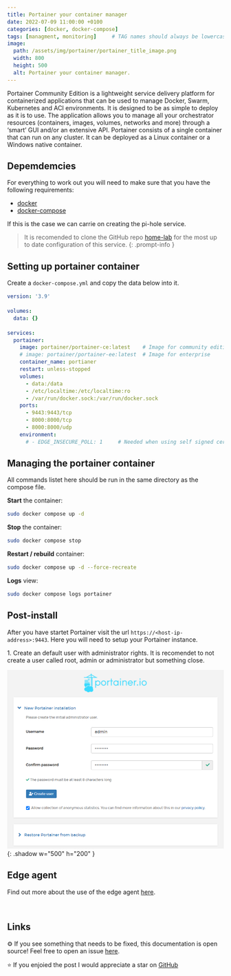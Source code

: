 ```yaml
---
title: Portainer your container manager
date: 2022-07-09 11:00:00 +0100
categories: [docker, docker-compose]
tags: [managment, monitoring]     # TAG names should always be lowercase
image:
  path: /assets/img/portainer/portainer_title_image.png
  width: 800
  height: 500
  alt: Portainer your container manager.
---
```


Portainer Community Edition is a lightweight service delivery platform for containerized applications that can be used to manage Docker, Swarm, Kubernetes and ACI environments. It is designed to be as simple to deploy as it is to use. The application allows you to manage all your orchestrator resources (containers, images, volumes, networks and more) through a ‘smart’ GUI and/or an extensive API.
Portainer consists of a single container that can run on any cluster. It can be deployed as a Linux container or a Windows native container.

## **Depemdemcies**

For everything to work out you will need to make sure that you have the following requirements:

* [docker](https://docs.docker.com/get-docker/)
* [docker-compose](https://docs.docker.com/compose/install/compose-plugin/)

If this is the case we can carrie on creating the pi-hole service.


> It is recomended to clone the GitHub repo [home-lab](https://github.com/r3dspace/home-lab) for the most up to date configuration of this service. 
{: .prompt-info }

## **Setting up portainer container**

Create a `docker-compose.yml` and copy the data below into it. 

```yml
version: '3.9'

volumes:
  data: {}

services:
  portainer:
    image: portainer/portainer-ce:latest    # Image for community edition
    # image: portainer/portainer-ee:latest  # Image for enterprise
    container_name: portianer
    restart: unless-stopped
    volumes:
      - data:/data
      - /etc/localtime:/etc/localtime:ro
      - /var/run/docker.sock:/var/run/docker.sock
    ports:
      - 9443:9443/tcp
      - 8000:8000/tcp
      - 8000:8000/udp
    environment:
      # - EDGE_INSECURE_POLL: 1     # Needed when using self signed cert with edge agent
```

## **Managing the portainer container**

All commands listet here should be run in the same directory as the compose file. 

<b>Start</b> the container:

```bash
sudo docker compose up -d
```

<b>Stop</b> the container:

```bash
sudo docker compose stop
```

<b>Restart / rebuild</b> container:

```bash
sudo docker compose up -d --force-recreate
```

<b>Logs</b> view:

```bash
sudo docker compose logs portainer
```

## **Post-install**

After you have startet Portainer visit the url `https://<host-ip-address>:9443`. Here you will need to setup your Portainer instance.

1. Create an default user with administrator rights. It is recomendet to not create a user called root, admin or administrator but something close. 

![setup initial user](/assets/img/portainer/portainer-initial-user-setup.png){: .shadow w="500" h="200" }


## **Edge agent**

Find out more about the use of the edge agent [here](https://downloads.portainer.io/edge_agent_guide.pdf).

<br>

## **Links**

⚙️ If you see something that needs to be fixed, this documentation is open source! Feel free to open an issue [here](https://github.com/r3dspace/r3dspace.github.io).

⭐ If you enjoied the post I would appreciate a star on [GitHub](https://github.com/r3dspace)